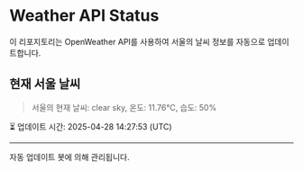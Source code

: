 
# Weather API Status

이 리포지토리는 OpenWeather API를 사용하여 서울의 날씨 정보를 자동으로 업데이트합니다.

## 현재 서울 날씨
> 서울의 현재 날씨: clear sky, 온도: 11.76°C, 습도: 50%

⏳ 업데이트 시간: 2025-04-28 14:27:53 (UTC)

---
자동 업데이트 봇에 의해 관리됩니다.
